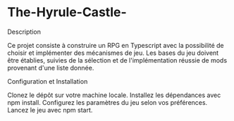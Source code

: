 # The-Hyrule-Castle-

Description 

Ce projet consiste à construire un RPG en Typescript avec la possibilité de choisir et implémenter des mécanismes de jeu. Les bases du jeu doivent être établies, suivies de la sélection et de l'implémentation réussie de mods provenant d'une liste donnée.

Configuration et Installation

Clonez le dépôt sur votre machine locale.
Installez les dépendances avec npm install.
Configurez les paramètres du jeu selon vos préférences.
Lancez le jeu avec npm start.
